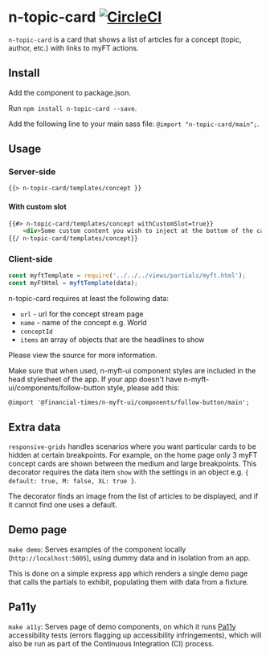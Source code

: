# n-topic-card [![CircleCI](https://circleci.com/gh/Financial-Times/n-topic-card.svg?style=svg)](https://circleci.com/gh/Financial-Times/n-topic-card)

`n-topic-card` is a card that shows a list of articles for a concept (topic, author, etc.) with links to myFT actions.

## Install

Add the component to package.json.

Run `npm install n-topic-card --save`.

Add the following line to your main sass file: `@import "n-topic-card/main";`.

## Usage

### Server-side

```html
{{> n-topic-card/templates/concept }}
```

#### With custom slot

```html
{{#> n-topic-card/templates/concept withCustomSlot=true}}
    <div>Some custom content you wish to inject at the bottom of the card before the footer</div>
{{/ n-topic-card/templates/concept}}
```

### Client-side

```javascript
const myftTemplate = require('../../../views/partials/myft.html');
const myFtHtml = myftTemplate(data);
```

n-topic-card requires at least the following data:

* `url` - url for the concept stream page
* `name` - name of the concept e.g. World
* `conceptId`
* `items` an array of objects that are the headlines to show

Please view the source for more information.

Make sure that when used, n-myft-ui component styles are included in the head stylesheet of the app. If your app doesn't have n-myft-ui/components/follow-button style, please add this:

```
@import '@financial-times/n-myft-ui/components/follow-button/main';
```

## Extra data

`responsive-grids` handles scenarios where you want particular cards to be hidden at certain breakpoints. For example, on the home page only 3 myFT concept cards are shown between the medium and large breakpoints.  This decorator requires the data item `show` with the settings in an object e.g. `{ default: true, M: false, XL: true }`.

The decorator finds an image from the list of articles to be displayed, and if it cannot find one uses a default.

## Demo page

`make demo`: Serves examples of the component locally (`http://localhost:5005`), using dummy data and in isolation from an app.

This is done on a simple express app which renders a single demo page that calls the partials to exhibit, populating them with data from a fixture.

## Pa11y

`make a11y`: Serves page of demo components, on which it runs [Pa11y](http://pa11y.org/) accessibility tests (errors flagging up accessibility infringements), which will also be run as part of the Continuous Integration (CI) process.
